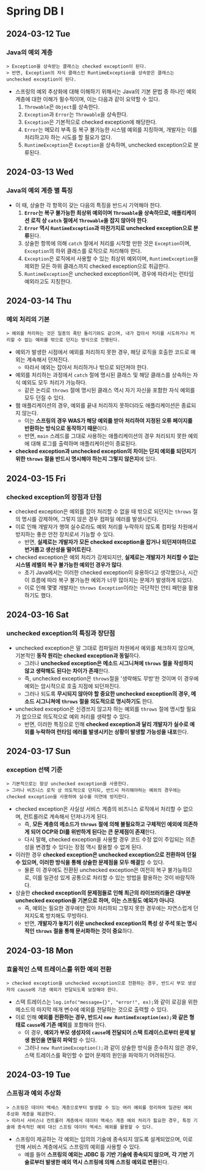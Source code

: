 # Spring DB I
## 2024-03-12 Tue
### Java의 예외 계층
```
> Exception을 상속받는 클래스는 checked exception이 된다.
> 반면, Exception의 자식 클래스인 RuntimeException을 상속받은 클래스는 unchecked exception이 된다.
```
* 스프링의 예외 추상화에 대해 이해하기 위해서는 Java의 기본 문법 중 하나인 예외 계층에 대한 이해가 필수적이며, 이는 다음과 같이 요약할 수 있다.
  1. `Throwable`은 `Object`를 상속한다.
  2. `Exception`과 `Error`는 `Throwable`을 상속한다.
  3. `Exception`은 기본적으로 checked exception에 해당한다.
  4. `Error`는 메모리 부족 등 복구 불가능한 시스템 예외를 지칭하며, 개발자는 이를 처리하고자 하는 시도를 할 필요가 없다.
  5. `RuntimeException`은 `Exception`을 상속하며, unchecked exception으로 분류된다.

## 2024-03-13 Wed
### Java의 예외 계층 별 특징
* 이 때, 상술한 각 항목이 갖는 다음의 특징을 반드시 기억해야 한다.
  1. **`Error`는 복구 불가능한 최상위 예외이며 `Throwable`을 상속하므로, 애플리케이션 로직 상 `catch` 절에서 `Throwable`을 잡지 않아야 한다**.
  2. **`Error` 역시 `RuntimeException`과 마찬가지로 unchecked exception으로 분류**된다.
  3. 상술한 항목에 의해 `catch` 절에서 처리를 시작할 만한 것은 `Exception`이며, `Exception`의 하위 클래스를 로직으로 처리해야 한다.
  4. `Exception`은 로직에서 사용할 수 있는 최상위 예외이며, `RuntimeException`을 제외한 모든 하위 클래스까지 checked exception으로 취급한다.
  5. `RuntimeException`은 unchecked exception이며, 경우에 따라서는 런타임 예외라고도 지칭한다.

## 2024-03-14 Thu
### 예외 처리의 기본
```
> 예외를 처리하는 것은 일종의 폭탄 돌리기와도 같으며, 내가 잡아서 처리를 시도하거나 처리할 수 없는 예외를 밖으로 던지는 방식으로 진행된다.
```
* 예외가 발생한 시점에서 예외를 처리하지 못한 경우, 해당 로직을 호출한 코드로 예외는 계속해서 던져진다.
  * 따라서 예외는 잡아서 처리하거나 밖으로 되던져야 한다.
* 예외를 처리하는 과정에서 `catch` 절에 명시된 클래스 및 해당 클래스를 상속하는 자식 예외도 모두 처리가 가능하다.
  * 같은 논리로 `throws` 절에 명시된 클래스 역시 자기 자신을 포함한 자식 예외를 모두 던질 수 있다.
* 웹 애플리케이션의 경우, 예외를 끝내 처리하지 못하더라도 애플리케이션은 종료되지 않는다.
  * 이는 **스프링의 경우 WAS가 해당 예외를 받아 처리하여 지정된 오류 페이지를 반환하는 방식으로 동작하기 때문**이다.
  * 반면, `main` 스레드를 그대로 사용하는 애플리케이션의 경우 처리되지 못한 예외에 대해 로그를 출력하며 애플리케이션이 종료된다.
* **checked exception과 unchecked exception의 차이는 단지 예외를 되던지기 위한 `throws` 절을 반드시 명시해야 하는지 그렇지 않은지**에 있다.

## 2024-03-15 Fri
### checked exception의 장점과 단점
* checked exception은 예외를 잡아 처리할 수 없을 때 밖으로 되던지는 `throws` 절의 명시를 강제하며, 그렇지 않은 경우 컴파일 에러를 발생시킨다.
* 이로 인해 개발자가 행여 실수로라도 예외 처리를 누락하지 않도록 컴파일 차원에서 방지하는 좋은 안전 장치로서 기능할 수 있다.
  * 반면, **실제로는 개발자가 모든 checked exception을 잡거나 되던져야하므로 번거롭고 생산성을 떨어트린다**.
* checked exception은 예외 처리가 강제되지만, **실제로는 개발자가 처리할 수 없는 시스템 레벨의 복구 불가능한 예외인 경우가 많다**.
  * 초기 Java에서는 이러한 checked exception이 유용하다고 생각했으나, 시간이 흐름에 따라 복구 불가능한 예외가 너무 많아지는 문제가 발생하게 되었다.
  * 이로 인해 몇몇 개발자는 `throws Exception`이라는 극단적인 안티 패턴을 활용하기도 했다.

## 2024-03-16 Sat
### unchecked exception의 특징과 장단점
* unchecked exception은 말 그대로 컴파일러 차원에서 예외를 체크하지 않으며, 기본적인 **동작 원리는 checked exception과 동일**하다.
  * 그러나 **unchecked exception은 메소드 시그니쳐에 `throws` 절을 작성하지 않고 생략해도 된다는 차이가 존재**한다.
  * 즉, unchecked exception은 `throws`절을 '생략해도 무방'한 것이며 이 경우에 예외는 암시적으로 호출 지점에 되던져진다.
  * 그러나 되도록 **무시되지 않아야 할 중요한 unchecked exception의 경우, 메소드 시그니쳐에 `throws` 절을 의도적으로 명시하기도** 한다.
* unchecked exception은 신경쓰지 않고자 하는 예외를 `throws` 절에 명시할 필요가 없으므로 의도적으로 예외 처리를 생략할 수 있다.
  * 반면, 이러한 특징으로 인해 **checked exception과 달리 개발자가 실수로 예외를 누락하여 런타임 에러를 발생시키는 상황이 발생할 가능성을 내포**한다.

## 2024-03-17 Sun
### exception 선택 기준
```
> 기본적으로는 항상 unchecked exception을 사용한다.
> 그러나 비즈니스 로직 상 의도적으로 던지되, 반드시 처리해야하는 예외의 경우에는 checked exception을 사용하여 실수를 미연에 방지한다.
```
* checked exception은 사실상 서비스 계층의 비즈니스 로직에서 처리할 수 없으며, 컨트롤러로 계속해서 던져나가게 된다.
  * 즉, **모든 계층의 메소드가 `throws` 절에 의해 불필요하고 구체적인 예외에 의존하게 되어 OCP와 DI를 위반하게 된다는 큰 문제점이 존재**한다.
  * 다시 말해, checked exception을 사용할 경우 코드 수정 없이 주입되는 의존성을 변경할 수 있다는 장점 역시 활용할 수 없게 된다.
* 이러한 경우 **checked exception은 unchecked exception으로 전환하여 던질 수 있으며, 이러한 방식을 통해 상술한 문제점을 모두 해결**할 수 있다.
  * 물론 이 경우에도 전환된 unchecked exception은 여전히 복구 불가능하므로, 이를 일관성 있게 공통으로 처리할 수 있는 방법을 활용하는 것이 바람직하다.
* 상술한 **checked exception의 문제점들로 인해 최근의 라이브러리들은 대부분 unchecked exception을 기본으로 하며, 이는 스프링도 예외가 아니다**.
  * 즉, 예외는 필요한 경우에만 잡아 처리하되 그렇지 못한 경우에는 자연스럽게 던져지도록 방치해도 무방하다.
  * 반면, **개발자가 놓치기 쉬운 unchecked exception의 특성 상 주석 또는 명시적인 `throws` 절을 통해 문서화하는 것이 중요**하다.

## 2024-03-18 Mon
### 효율적인 스택 트레이스를 위한 예외 전환
```
> checked exception을 unchecked exception으로 전환하는 경우, 반드시 부모 생성자의 cause에 기존 예외가 전달되도록 보장해야 한다.
```
* 스택 트레이스는 `log.info("message={}", "error!", ex);`와 같이 로깅을 위한 메소드의 마지막 매개 변수에 예외를 전달하는 것으로 출력할 수 있다.
* 이로 인해 **예외를 전환하는 경우, 반드시 `new RuntimeException(ex);`와 같은 형태로 `cause`에 기존 예외**를 포함해야 한다.
  * 이 경우, **예외가 부모 생성자의 `cause`에 전달되어 스택 트레이스로부터 문제 발생 원인을 면밀히 파악**할 수 있다.
  * 그러나 `new RuntimeException();`과 같이 상술한 방식을 준수하지 않은 경우, 스택 트레이스를 확인할 수 없어 문제의 원인을 파악하기 어려워진다.

## 2024-03-19 Tue
### 스프링과 예외 추상화
```
> 스프링은 데이터 액세스 계층으로부터 발생할 수 있는 여러 예외를 정리하여 일관된 예외 추상화 계층을 제공한다.
> 따라서 서비스나 컨트롤러 계층에서 데이터 액세스 계층 예외 처리가 핋요한 경우, 특정 기술에 종속적인 예외 대신 스프링 데이터 액세스 예외를 활용할 수 있다.
```
* 스프링이 제공하는 각 예외는 임의의 기술에 종속되지 않도록 설계되었으며, 이로 인해 서비스 계층에서도 스프링의 예외를 사용할 수 있다.
  * 예를 들어 **스프링의 예외는 JDBC 등 기반 기술에 종속되지 않으며, 각 기반 기술로부터 발생한 예외 역시 스프링에 의해 스프링 예외로 변환**된다.